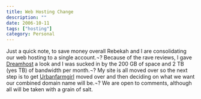 ```yaml
---
title: Web Hosting Change
description: ""
date: 2006-10-11
tags: ["hosting"]
category: Personal
---
```



Just a quick note, to save money overall Rebekah and I are consolidating our web hosting to a single account.¬? Because of the rave reviews, I gave <a target="_blank" href="https://web.archive.org/web/20131211165826/http://www.dreamhost.com/">Dreamhost</a> a look and I was sucked in by the 200 GB of space and 2 TB (yes TB) of bandwidth per month.¬? My site is all moved over so the next step is to get <a target="_blank" href="https://web.archive.org/web/20131211165826/http://www.urbanfarmgirl.net/">Urbanfarmgirl</a> moved over and then deciding on what we want our combined domain name will be.¬? We are open to comments, although all will be taken with a grain of salt.
